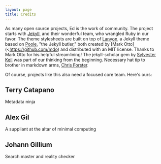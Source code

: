 ```yaml
---
layout: page
title: Credits
---
```


As many open source projects, Ed is the work of community. The project starts with [Jekyll](https://jekyllrb.com/), and their wonderful team, who wrangled Ruby in our favor. The theme stylesheets are built on top of [Lanyon](https://github.com/poole/lanyon), a Jekyll theme based on [Poole](http://getpoole.com), "the Jekyll butler," both created by [Mark Otto](<https://github.com/mdo) and distributed with an MIT license. Thanks to Mark Otto for his helpful streamlining! The jekyll-scholar gem by [Sylvester Keil](https://github.com/inukshuk/) was part of our thinking from the beginning. Necessary hat tip to brother in markdown arms, [Chris Forster](https://github.com/c-forster). 

Of course, projects like this also need a focused core team. Here's ours:

## Terry Catapano
Metadata ninja

## Alex Gil
A suppliant at the altar of minimal computing

## Johann Gillium
Search master and reality checker






